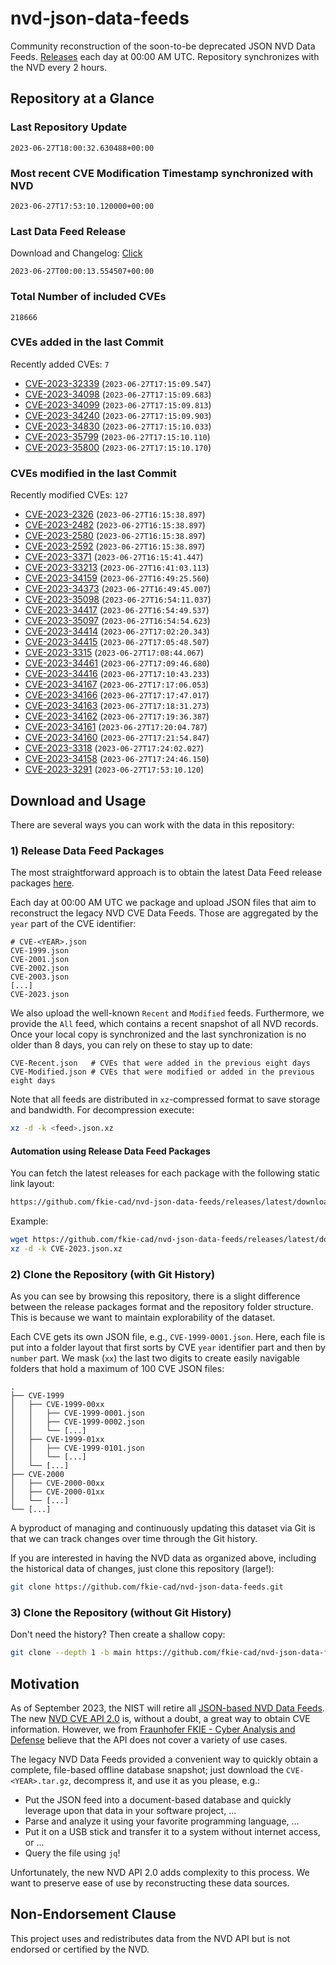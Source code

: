 # nvd-json-data-feeds

Community reconstruction of the soon-to-be deprecated JSON NVD Data Feeds. 
[Releases](https://github.com/fkie-cad/nvd-json-data-feeds/releases/latest) each day at 00:00 AM UTC.
Repository synchronizes with the NVD every 2 hours.

## Repository at a Glance

### Last Repository Update

```plain
2023-06-27T18:00:32.630488+00:00
```

### Most recent CVE Modification Timestamp synchronized with NVD

```plain
2023-06-27T17:53:10.120000+00:00
```

### Last Data Feed Release

Download and Changelog: [Click](https://github.com/fkie-cad/nvd-json-data-feeds/releases/latest)

```plain
2023-06-27T00:00:13.554507+00:00
```

### Total Number of included CVEs

```plain
218666
```

### CVEs added in the last Commit

Recently added CVEs: `7`

* [CVE-2023-32339](CVE-2023/CVE-2023-323xx/CVE-2023-32339.json) (`2023-06-27T17:15:09.547`)
* [CVE-2023-34098](CVE-2023/CVE-2023-340xx/CVE-2023-34098.json) (`2023-06-27T17:15:09.683`)
* [CVE-2023-34099](CVE-2023/CVE-2023-340xx/CVE-2023-34099.json) (`2023-06-27T17:15:09.813`)
* [CVE-2023-34240](CVE-2023/CVE-2023-342xx/CVE-2023-34240.json) (`2023-06-27T17:15:09.903`)
* [CVE-2023-34830](CVE-2023/CVE-2023-348xx/CVE-2023-34830.json) (`2023-06-27T17:15:10.033`)
* [CVE-2023-35799](CVE-2023/CVE-2023-357xx/CVE-2023-35799.json) (`2023-06-27T17:15:10.110`)
* [CVE-2023-35800](CVE-2023/CVE-2023-358xx/CVE-2023-35800.json) (`2023-06-27T17:15:10.170`)


### CVEs modified in the last Commit

Recently modified CVEs: `127`

* [CVE-2023-2326](CVE-2023/CVE-2023-23xx/CVE-2023-2326.json) (`2023-06-27T16:15:38.897`)
* [CVE-2023-2482](CVE-2023/CVE-2023-24xx/CVE-2023-2482.json) (`2023-06-27T16:15:38.897`)
* [CVE-2023-2580](CVE-2023/CVE-2023-25xx/CVE-2023-2580.json) (`2023-06-27T16:15:38.897`)
* [CVE-2023-2592](CVE-2023/CVE-2023-25xx/CVE-2023-2592.json) (`2023-06-27T16:15:38.897`)
* [CVE-2023-3371](CVE-2023/CVE-2023-33xx/CVE-2023-3371.json) (`2023-06-27T16:15:41.447`)
* [CVE-2023-33213](CVE-2023/CVE-2023-332xx/CVE-2023-33213.json) (`2023-06-27T16:41:03.113`)
* [CVE-2023-34159](CVE-2023/CVE-2023-341xx/CVE-2023-34159.json) (`2023-06-27T16:49:25.560`)
* [CVE-2023-34373](CVE-2023/CVE-2023-343xx/CVE-2023-34373.json) (`2023-06-27T16:49:45.007`)
* [CVE-2023-35098](CVE-2023/CVE-2023-350xx/CVE-2023-35098.json) (`2023-06-27T16:54:11.037`)
* [CVE-2023-34417](CVE-2023/CVE-2023-344xx/CVE-2023-34417.json) (`2023-06-27T16:54:49.537`)
* [CVE-2023-35097](CVE-2023/CVE-2023-350xx/CVE-2023-35097.json) (`2023-06-27T16:54:54.623`)
* [CVE-2023-34414](CVE-2023/CVE-2023-344xx/CVE-2023-34414.json) (`2023-06-27T17:02:20.343`)
* [CVE-2023-34415](CVE-2023/CVE-2023-344xx/CVE-2023-34415.json) (`2023-06-27T17:05:48.507`)
* [CVE-2023-3315](CVE-2023/CVE-2023-33xx/CVE-2023-3315.json) (`2023-06-27T17:08:44.067`)
* [CVE-2023-34461](CVE-2023/CVE-2023-344xx/CVE-2023-34461.json) (`2023-06-27T17:09:46.680`)
* [CVE-2023-34416](CVE-2023/CVE-2023-344xx/CVE-2023-34416.json) (`2023-06-27T17:10:43.233`)
* [CVE-2023-34167](CVE-2023/CVE-2023-341xx/CVE-2023-34167.json) (`2023-06-27T17:17:06.053`)
* [CVE-2023-34166](CVE-2023/CVE-2023-341xx/CVE-2023-34166.json) (`2023-06-27T17:17:47.017`)
* [CVE-2023-34163](CVE-2023/CVE-2023-341xx/CVE-2023-34163.json) (`2023-06-27T17:18:31.273`)
* [CVE-2023-34162](CVE-2023/CVE-2023-341xx/CVE-2023-34162.json) (`2023-06-27T17:19:36.387`)
* [CVE-2023-34161](CVE-2023/CVE-2023-341xx/CVE-2023-34161.json) (`2023-06-27T17:20:04.787`)
* [CVE-2023-34160](CVE-2023/CVE-2023-341xx/CVE-2023-34160.json) (`2023-06-27T17:21:54.847`)
* [CVE-2023-3318](CVE-2023/CVE-2023-33xx/CVE-2023-3318.json) (`2023-06-27T17:24:02.027`)
* [CVE-2023-34158](CVE-2023/CVE-2023-341xx/CVE-2023-34158.json) (`2023-06-27T17:24:46.150`)
* [CVE-2023-3291](CVE-2023/CVE-2023-32xx/CVE-2023-3291.json) (`2023-06-27T17:53:10.120`)


## Download and Usage

There are several ways you can work with the data in this repository:

### 1) Release Data Feed Packages

The most straightforward approach is to obtain the latest Data Feed release packages [here](https://github.com/fkie-cad/nvd-json-data-feeds/releases/latest).

Each day at 00:00 AM UTC we package and upload JSON files that aim to reconstruct the legacy NVD CVE Data Feeds.
Those are aggregated by the `year` part of the CVE identifier:

```
# CVE-<YEAR>.json
CVE-1999.json
CVE-2001.json
CVE-2002.json
CVE-2003.json
[...]
CVE-2023.json
```

We also upload the well-known `Recent` and `Modified` feeds.
Furthermore, we provide the `All` feed, which contains a recent snapshot of all NVD records.
Once your local copy is synchronized and the last synchronization is no older than 8 days, you can rely on these to stay up to date:

```plain
CVE-Recent.json   # CVEs that were added in the previous eight days
CVE-Modified.json # CVEs that were modified or added in the previous eight days
```

Note that all feeds are distributed in `xz`-compressed format to save storage and bandwidth.
For decompression execute:

```sh
xz -d -k <feed>.json.xz
```


#### Automation using Release Data Feed Packages

You can fetch the latest releases for each package with the following static link layout:

```sh
https://github.com/fkie-cad/nvd-json-data-feeds/releases/latest/download/CVE-<YEAR>.json.xz
```

Example:

```sh
wget https://github.com/fkie-cad/nvd-json-data-feeds/releases/latest/download/CVE-2023.json.xz
xz -d -k CVE-2023.json.xz
```

### 2) Clone the Repository (with Git History)

As you can see by browsing this repository, there is a slight difference between the release packages format and the repository folder structure.
This is because we want to maintain explorability of the dataset.

Each CVE gets its own JSON file, e.g., `CVE-1999-0001.json`.
Here, each file is put into a folder layout that first sorts by CVE `year` identifier part and then by `number` part.
We mask (`xx`) the last two digits to create easily navigable folders that hold a maximum of 100 CVE JSON files:

```plain
.
├── CVE-1999
│   ├── CVE-1999-00xx
│   │   ├── CVE-1999-0001.json
│   │   ├── CVE-1999-0002.json
│   │   └── [...]
│   ├── CVE-1999-01xx
│   │   ├── CVE-1999-0101.json
│   │   └── [...]
│   └── [...]
├── CVE-2000
│   ├── CVE-2000-00xx
│   ├── CVE-2000-01xx
│   └── [...]
└── [...]
```

A byproduct of managing and continuously updating this dataset via Git is that we can track changes over time through the Git history.

If you are interested in having the NVD data as organized above, including the historical data of changes, just clone this repository (large!):

```sh
git clone https://github.com/fkie-cad/nvd-json-data-feeds.git
```

### 3) Clone the Repository (without Git History)

Don't need the history? Then create a shallow copy:

```sh
git clone --depth 1 -b main https://github.com/fkie-cad/nvd-json-data-feeds.git
```

## Motivation

As of September 2023, the NIST will retire all [JSON-based NVD Data Feeds](https://nvd.nist.gov/vuln/data-feeds#divRetirementBanner-1).
The new [NVD CVE API 2.0](https://nvd.nist.gov/developers/vulnerabilities) is, without a doubt, a great way to obtain CVE information.
However, we from [Fraunhofer FKIE - Cyber Analysis and Defense](https://www.fkie.fraunhofer.de/en/departments/cad.html) believe that the API does not cover a variety of use cases.

The legacy NVD Data Feeds provided a convenient way to quickly obtain a complete, file-based offline database snapshot; just download the `CVE-<YEAR>.tar.gz`, decompress it, and use it as you please, e.g.:

* Put the JSON feed into a document-based database and quickly leverage upon that data in your software project, ...
* Parse and analyze it using your favorite programming language, ...
* Put it on a USB stick and transfer it to a system without internet access, or ...
* Query the file using `jq`!

Unfortunately, the new NVD API 2.0 adds complexity to this process.
We want to preserve ease of use by reconstructing these data sources.

## Non-Endorsement Clause

This project uses and redistributes data from the NVD API but is not endorsed or certified by the NVD.